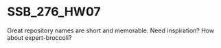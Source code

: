 # SSB_276_HW07
Great repository names are short and memorable. Need inspiration? How about expert-broccoli?
